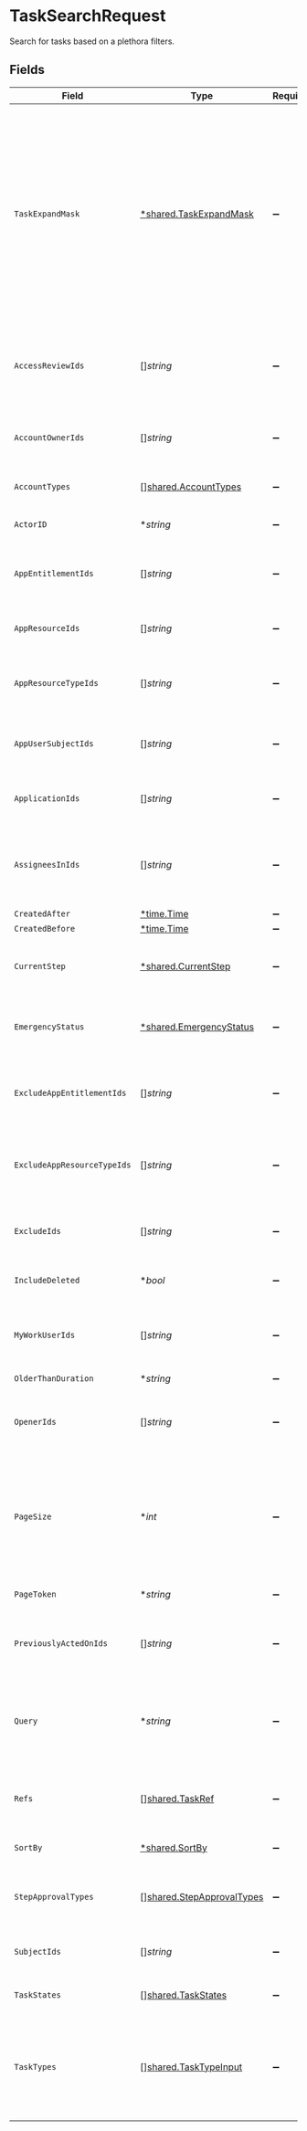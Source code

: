 # TaskSearchRequest

Search for tasks based on a plethora filters.


## Fields

| Field                                                                                                                                                                                                                         | Type                                                                                                                                                                                                                          | Required                                                                                                                                                                                                                      | Description                                                                                                                                                                                                                   |
| ----------------------------------------------------------------------------------------------------------------------------------------------------------------------------------------------------------------------------- | ----------------------------------------------------------------------------------------------------------------------------------------------------------------------------------------------------------------------------- | ----------------------------------------------------------------------------------------------------------------------------------------------------------------------------------------------------------------------------- | ----------------------------------------------------------------------------------------------------------------------------------------------------------------------------------------------------------------------------- |
| `TaskExpandMask`                                                                                                                                                                                                              | [*shared.TaskExpandMask](../../../pkg/models/shared/taskexpandmask.md)                                                                                                                                                        | :heavy_minus_sign:                                                                                                                                                                                                            | The task expand mask is an array of strings that specifes the related objects the requester wishes to have returned when making a request where the expand mask is part of the input. Use '*' to view all possible responses. |
| `AccessReviewIds`                                                                                                                                                                                                             | []*string*                                                                                                                                                                                                                    | :heavy_minus_sign:                                                                                                                                                                                                            | Search tasks that belong to any of the access reviews included in this list.                                                                                                                                                  |
| `AccountOwnerIds`                                                                                                                                                                                                             | []*string*                                                                                                                                                                                                                    | :heavy_minus_sign:                                                                                                                                                                                                            | Search tasks that have any of these account owners.                                                                                                                                                                           |
| `AccountTypes`                                                                                                                                                                                                                | [][shared.AccountTypes](../../../pkg/models/shared/accounttypes.md)                                                                                                                                                           | :heavy_minus_sign:                                                                                                                                                                                                            | The accountTypes field.                                                                                                                                                                                                       |
| `ActorID`                                                                                                                                                                                                                     | **string*                                                                                                                                                                                                                     | :heavy_minus_sign:                                                                                                                                                                                                            | Search tasks that have this actor ID.                                                                                                                                                                                         |
| `AppEntitlementIds`                                                                                                                                                                                                           | []*string*                                                                                                                                                                                                                    | :heavy_minus_sign:                                                                                                                                                                                                            | Search tasks that have any of these app entitlement IDs.                                                                                                                                                                      |
| `AppResourceIds`                                                                                                                                                                                                              | []*string*                                                                                                                                                                                                                    | :heavy_minus_sign:                                                                                                                                                                                                            | Search tasks that have any of these app resource IDs.                                                                                                                                                                         |
| `AppResourceTypeIds`                                                                                                                                                                                                          | []*string*                                                                                                                                                                                                                    | :heavy_minus_sign:                                                                                                                                                                                                            | Search tasks that have any of these app resource type IDs.                                                                                                                                                                    |
| `AppUserSubjectIds`                                                                                                                                                                                                           | []*string*                                                                                                                                                                                                                    | :heavy_minus_sign:                                                                                                                                                                                                            | Search tasks that have any of these app users as subjects.                                                                                                                                                                    |
| `ApplicationIds`                                                                                                                                                                                                              | []*string*                                                                                                                                                                                                                    | :heavy_minus_sign:                                                                                                                                                                                                            | Search tasks that have any of these apps as targets.                                                                                                                                                                          |
| `AssigneesInIds`                                                                                                                                                                                                              | []*string*                                                                                                                                                                                                                    | :heavy_minus_sign:                                                                                                                                                                                                            | Search tasks by  List of UserIDs which are currently assigned these Tasks                                                                                                                                                     |
| `CreatedAfter`                                                                                                                                                                                                                | [*time.Time](https://pkg.go.dev/time#Time)                                                                                                                                                                                    | :heavy_minus_sign:                                                                                                                                                                                                            | N/A                                                                                                                                                                                                                           |
| `CreatedBefore`                                                                                                                                                                                                               | [*time.Time](https://pkg.go.dev/time#Time)                                                                                                                                                                                    | :heavy_minus_sign:                                                                                                                                                                                                            | N/A                                                                                                                                                                                                                           |
| `CurrentStep`                                                                                                                                                                                                                 | [*shared.CurrentStep](../../../pkg/models/shared/currentstep.md)                                                                                                                                                              | :heavy_minus_sign:                                                                                                                                                                                                            | Search tasks that have this type of step as the current step.                                                                                                                                                                 |
| `EmergencyStatus`                                                                                                                                                                                                             | [*shared.EmergencyStatus](../../../pkg/models/shared/emergencystatus.md)                                                                                                                                                      | :heavy_minus_sign:                                                                                                                                                                                                            | Search tasks that are or are not emergency access.                                                                                                                                                                            |
| `ExcludeAppEntitlementIds`                                                                                                                                                                                                    | []*string*                                                                                                                                                                                                                    | :heavy_minus_sign:                                                                                                                                                                                                            | Search tasks that do not have any of these app entitlement IDs.                                                                                                                                                               |
| `ExcludeAppResourceTypeIds`                                                                                                                                                                                                   | []*string*                                                                                                                                                                                                                    | :heavy_minus_sign:                                                                                                                                                                                                            | Search tasks that do not have any of these app resource type IDs.                                                                                                                                                             |
| `ExcludeIds`                                                                                                                                                                                                                  | []*string*                                                                                                                                                                                                                    | :heavy_minus_sign:                                                                                                                                                                                                            | Exclude Specific TaskIDs from this serach result.                                                                                                                                                                             |
| `IncludeDeleted`                                                                                                                                                                                                              | **bool*                                                                                                                                                                                                                       | :heavy_minus_sign:                                                                                                                                                                                                            | Whether or not to include deleted tasks.                                                                                                                                                                                      |
| `MyWorkUserIds`                                                                                                                                                                                                               | []*string*                                                                                                                                                                                                                    | :heavy_minus_sign:                                                                                                                                                                                                            | Search tasks where the user would see this task in the My Work section                                                                                                                                                        |
| `OlderThanDuration`                                                                                                                                                                                                           | **string*                                                                                                                                                                                                                     | :heavy_minus_sign:                                                                                                                                                                                                            | N/A                                                                                                                                                                                                                           |
| `OpenerIds`                                                                                                                                                                                                                   | []*string*                                                                                                                                                                                                                    | :heavy_minus_sign:                                                                                                                                                                                                            | Search tasks that were created by any of the users in this array.                                                                                                                                                             |
| `PageSize`                                                                                                                                                                                                                    | **int*                                                                                                                                                                                                                        | :heavy_minus_sign:                                                                                                                                                                                                            | The pageSize where 0 <= pageSize <= 100. Values < 10 will be set to 10. A value of 0 returns the default page size (currently 25)                                                                                             |
| `PageToken`                                                                                                                                                                                                                   | **string*                                                                                                                                                                                                                     | :heavy_minus_sign:                                                                                                                                                                                                            | The pageToken field.                                                                                                                                                                                                          |
| `PreviouslyActedOnIds`                                                                                                                                                                                                        | []*string*                                                                                                                                                                                                                    | :heavy_minus_sign:                                                                                                                                                                                                            | Search tasks that were acted on by any of these users.                                                                                                                                                                        |
| `Query`                                                                                                                                                                                                                       | **string*                                                                                                                                                                                                                     | :heavy_minus_sign:                                                                                                                                                                                                            | Fuzzy search tasks by display name or description. Also can search by numeric ID.                                                                                                                                             |
| `Refs`                                                                                                                                                                                                                        | [][shared.TaskRef](../../../pkg/models/shared/taskref.md)                                                                                                                                                                     | :heavy_minus_sign:                                                                                                                                                                                                            | Query tasks by display name, description, or numeric ID.                                                                                                                                                                      |
| `SortBy`                                                                                                                                                                                                                      | [*shared.SortBy](../../../pkg/models/shared/sortby.md)                                                                                                                                                                        | :heavy_minus_sign:                                                                                                                                                                                                            | Sort tasks in a specific order.                                                                                                                                                                                               |
| `StepApprovalTypes`                                                                                                                                                                                                           | [][shared.StepApprovalTypes](../../../pkg/models/shared/stepapprovaltypes.md)                                                                                                                                                 | :heavy_minus_sign:                                                                                                                                                                                                            | Search tasks that have a current policy step of this type                                                                                                                                                                     |
| `SubjectIds`                                                                                                                                                                                                                  | []*string*                                                                                                                                                                                                                    | :heavy_minus_sign:                                                                                                                                                                                                            | Search tasks where these users are the subject.                                                                                                                                                                               |
| `TaskStates`                                                                                                                                                                                                                  | [][shared.TaskStates](../../../pkg/models/shared/taskstates.md)                                                                                                                                                               | :heavy_minus_sign:                                                                                                                                                                                                            | Search tasks with this task state.                                                                                                                                                                                            |
| `TaskTypes`                                                                                                                                                                                                                   | [][shared.TaskTypeInput](../../../pkg/models/shared/tasktypeinput.md)                                                                                                                                                         | :heavy_minus_sign:                                                                                                                                                                                                            | Search tasks with this task type. This is a oneOf, and needs an object, which can be empty, to sort.                                                                                                                          |